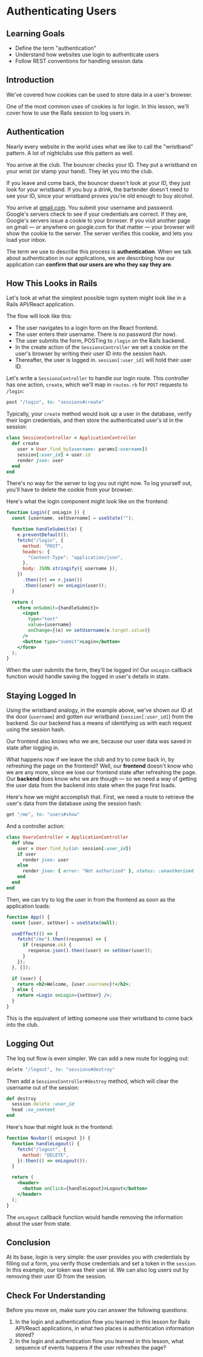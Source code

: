 # Authenticating Users

## Learning Goals

- Define the term "authentication"
- Understand how websites use login to authenticate users
- Follow REST conventions for handling session data

## Introduction

We've covered how cookies can be used to store data in a user's browser.

One of the most common uses of cookies is for login. In this lesson, we'll cover
how to use the Rails session to log users in.

## Authentication

Nearly every website in the world uses what we like to call the "wristband"
pattern. A lot of nightclubs use this pattern as well.

You arrive at the club. The bouncer checks your ID. They put a wristband on your
wrist (or stamp your hand). They let you into the club.

If you leave and come back, the bouncer doesn't look at your ID, they just look
for your wristband. If you buy a drink, the bartender doesn't need to see your
ID, since your wristband proves you're old enough to buy alcohol.

You arrive at [gmail.com](http://mail.google.com). You submit your username and
password. Google's servers check to see if your credentials are correct. If they
are, Google's servers issue a cookie to your browser. If you visit another page
on gmail — or anywhere on google.com for that matter — your browser will show
the cookie to the server. The server verifies this cookie, and lets you load
your inbox.

The term we use to describe this process is **authentication**. When we talk
about authentication in our applications, we are describing how our application
can **confirm that our users are who they say they are**.

## How This Looks in Rails

Let's look at what the simplest possible login system might look like in a Rails
API/React application.

The flow will look like this:

- The user navigates to a login form on the React frontend.
- The user enters their username. There is no password (for now).
- The user submits the form, POSTing to `/login` on the Rails backend.
- In the create action of the `SessionsController` we set a cookie on the user's
  browser by writing their user ID into the session hash.
- Thereafter, the user is logged in. `session[:user_id]` will hold their user ID.

Let's write a `SessionsController` to handle our login route. This controller has
one action, `create`, which we'll map in `routes.rb` for `POST` requests to
`/login`:

```rb
post "/login", to: "sessions#create"
```

Typically, your `create` method would look up a user in the database, verify
their login credentials, and then store the authenticated user's id in the
session:

```rb
class SessionsController < ApplicationController
  def create
    user = User.find_by(username: params[:username])
    session[:user_id] = user.id
    render json: user
  end
end
```

There's no way for the server to log you out right now. To log yourself out,
you'll have to delete the cookie from your browser.

Here's what the login component might look like on the frontend:

```jsx
function Login({ onLogin }) {
  const [username, setUsername] = useState("");

  function handleSubmit(e) {
    e.preventDefault();
    fetch("/login", {
      method: "POST",
      headers: {
        "Content-Type": "application/json",
      },
      body: JSON.stringify({ username }),
    })
      .then((r) => r.json())
      .then((user) => onLogin(user));
  }

  return (
    <form onSubmit={handleSubmit}>
      <input
        type="text"
        value={username}
        onChange={(e) => setUsername(e.target.value)}
      />
      <button type="submit">Login</button>
    </form>
  );
}
```

When the user submits the form, they'll be logged in! Our `onLogin` callback function
would handle saving the logged in user's details in state.

## Staying Logged In

Using the wristband analogy, in the example above, we've shown our ID at the
door (`username`) and gotten our wristband (`session[:user_id]`) from the
backend. So our backend has a means of identifying us with each request using
the session hash.

Our frontend also knows who we are, because our user data was saved in state after
logging in.

What happens now if we leave the club and try to come back in, by refreshing the
page on the frontend? Well, our **frontend** doesn't know who we are any more,
since we lose our frontend state after refreshing the page. Our **backend** does
know who we are though — so we need a way of getting the user data from the
backend into state when the page first loads.

Here's how we might accomplish that. First, we need a route to retrieve the user's
data from the database using the session hash:

```rb
get "/me", to: "users#show"
```

And a controller action:

```rb
class UsersController < ApplicationController
  def show
    user = User.find_by(id: session[:user_id])
    if user
      render json: user
    else
      render json: { error: "Not authorized" }, status: :unauthorized
    end
  end
end
```

Then, we can try to log the user in from the frontend as soon as the application
loads:

```jsx
function App() {
  const [user, setUser] = useState(null);

  useEffect(() => {
    fetch("/me").then((response) => {
      if (response.ok) {
        response.json().then((user) => setUser(user));
      }
    });
  }, []);

  if (user) {
    return <h2>Welcome, {user.username}!</h2>;
  } else {
    return <Login onLogin={setUser} />;
  }
}
```

This is the equivalent of letting someone use their wristband to come back into
the club.

## Logging Out

The log out flow is even simpler. We can add a new route for logging out:

```rb
delete "/logout", to: "sessions#destroy"
```

Then add a `SessionsController#destroy` method, which will clear the username
out of the session:

```rb
def destroy
  session.delete :user_id
  head :no_content
end
```

Here's how that might look in the frontend:

```jsx
function Navbar({ onLogout }) {
  function handleLogout() {
    fetch("/logout", {
      method: "DELETE",
    }).then(() => onLogout());
  }

  return (
    <header>
      <button onClick={handleLogout}>Logout</button>
    </header>
  );
}
```

The `onLogout` callback function would handle removing the information about the
user from state.

## Conclusion

At its base, login is very simple: the user provides you with credentials by
filling out a form, you verify those credentials and set a token in the
`session`. In this example, our token was their user id. We can also log users
out by removing their user ID from the session.

## Check For Understanding

Before you move on, make sure you can answer the following questions:

1. In the login and authentication flow you learned in this lesson for Rails
   API/React applications, in what two places is authentication information
   stored?
2. In the login and authentication flow you learned in this lesson, what
   sequence of events happens if the user refreshes the page?
